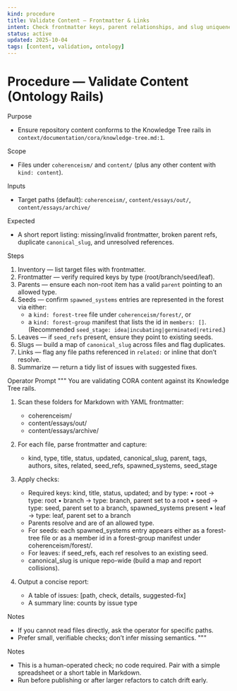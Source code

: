 ```yaml
---
kind: procedure
title: Validate Content — Frontmatter & Links
intent: Check frontmatter keys, parent relationships, and slug uniqueness per Knowledge Tree
status: active
updated: 2025-10-04
tags: [content, validation, ontology]
---
```


# Procedure — Validate Content (Ontology Rails)

Purpose
- Ensure repository content conforms to the Knowledge Tree rails in `context/documentation/cora/knowledge-tree.md:1`.

Scope
- Files under `coherenceism/` and `content/` (plus any other content with `kind: content`).

Inputs
- Target paths (default): `coherenceism/`, `content/essays/out/`, `content/essays/archive/`

Expected
- A short report listing: missing/invalid frontmatter, broken parent refs, duplicate `canonical_slug`, and unresolved references.

Steps
1) Inventory — list target files with frontmatter.
2) Frontmatter — verify required keys by type (root/branch/seed/leaf).
3) Parents — ensure each non-root item has a valid `parent` pointing to an allowed type.
4) Seeds — confirm `spawned_systems` entries are represented in the forest via either:
   - a `kind: forest-tree` file under `coherenceism/forest/`, or
   - a `kind: forest-group` manifest that lists the id in `members: []`.
   (Recommended `seed_stage: idea|incubating|germinated|retired`.)
5) Leaves — if `seed_refs` present, ensure they point to existing seeds.
6) Slugs — build a map of `canonical_slug` across files and flag duplicates.
7) Links — flag any file paths referenced in `related:` or inline that don’t resolve.
8) Summarize — return a tidy list of issues with suggested fixes.

Operator Prompt
"""
You are validating CORA content against its Knowledge Tree rails.

1) Scan these folders for Markdown with YAML frontmatter:
   - coherenceism/
   - content/essays/out/
   - content/essays/archive/

2) For each file, parse frontmatter and capture:
   - kind, type, title, status, updated, canonical_slug, parent, tags, authors, sites, related, seed_refs, spawned_systems, seed_stage

3) Apply checks:
   - Required keys: kind, title, status, updated; and by type:
     • root → type: root
     • branch → type: branch, parent set to a root
     • seed → type: seed, parent set to a branch, spawned_systems present
     • leaf → type: leaf, parent set to a branch
   - Parents resolve and are of an allowed type.
   - For seeds: each spawned_systems entry appears either as a forest-tree file or as a member id in a forest-group manifest under coherenceism/forest/.
   - For leaves: if seed_refs, each ref resolves to an existing seed.
   - canonical_slug is unique repo-wide (build a map and report collisions).

4) Output a concise report:
   - A table of issues: [path, check, details, suggested-fix]
   - A summary line: counts by issue type

Notes
- If you cannot read files directly, ask the operator for specific paths.
- Prefer small, verifiable checks; don’t infer missing semantics.
"""

Notes
- This is a human-operated check; no code required. Pair with a simple spreadsheet or a short table in Markdown.
- Run before publishing or after larger refactors to catch drift early.

